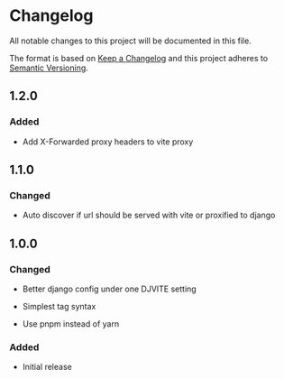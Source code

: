 # Changelog
All notable changes to this project will be documented in this file.

The format is based on [Keep a Changelog](http://keepachangelog.com/en/1.1.0/)
and this project adheres to [Semantic Versioning](http://semver.org/spec/v2.0.0.html).

## 1.2.0
### Added
- Add X-Forwarded proxy headers to vite proxy

## 1.1.0
### Changed
- Auto discover if url should be served with vite or proxified to django


## 1.0.0
### Changed
- Better django config under one DJVITE setting

- Simplest tag syntax

- Use pnpm instead of yarn

### Added
- Initial release
